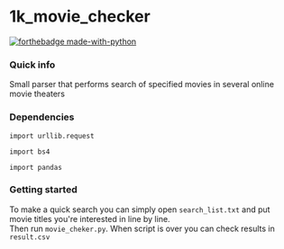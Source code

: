 # 1k_movie_checker

[![forthebadge made-with-python](http://ForTheBadge.com/images/badges/made-with-python.svg)](https://www.python.org/)


### Quick info
Small parser that performs search of specified movies in several online movie theaters 

### Dependencies

`import urllib.request `

`import bs4` 

`import pandas` 

### Getting started

To make a quick search you can simply open `search_list.txt` and put movie titles you're interested in line by line.  
Then run `movie_cheker.py`.  When script is over you can check results in `result.csv`

